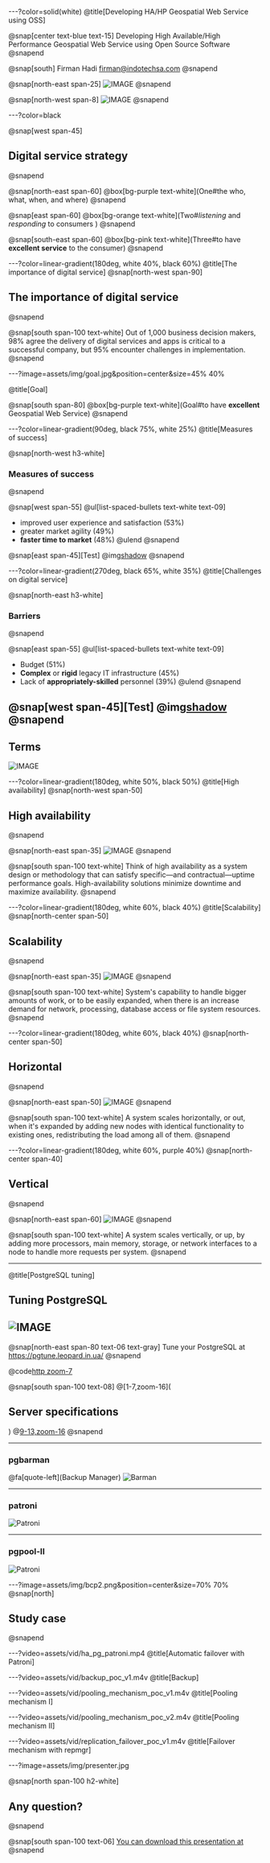 ---?color=solid(white)
@title[Developing HA/HP Geospatial Web Service using OSS]

@snap[center text-blue text-15]
Developing High Available/High Performance Geospatial Web Service using Open Source Software
@snapend

@snap[south]
Firman Hadi
firman@indotechsa.com
@snapend

@snap[north-east span-25]
![IMAGE](assets/img/osgeo-id.png)
@snapend

@snap[north-west span-8]
![IMAGE](assets/img/logo-indotechsa.png)
@snapend

---?color=black

@snap[west span-45]
## Digital service strategy
@snapend

@snap[north-east span-60]
@box[bg-purple text-white](One#the who, what, when, and where)
@snapend

@snap[east span-60]
@box[bg-orange text-white](Two#*listening* and *responding* to consumers )
@snapend

@snap[south-east span-60]
@box[bg-pink text-white](Three#to have **excellent service** to the consumer)
@snapend



---?color=linear-gradient(180deg, white 40%, black 60%)
@title[The importance of digital service]
@snap[north-west span-90]
## The importance of digital service
@snapend

@snap[south span-100 text-white]
Out of 1,000 business decision makers, 98% agree the delivery of digital services and apps is critical to a successful company, but 95% encounter challenges in implementation.
@snapend



---?image=assets/img/goal.jpg&position=center&size=45% 40%

@title[Goal]

@snap[south span-80]
@box[bg-purple text-white](Goal#to have **excellent** Geospatial Web Service)
@snapend

---?color=linear-gradient(90deg, black 75%, white 25%)
@title[Measures of success]

@snap[north-west h3-white]
### Measures of success
@snapend

@snap[west span-55]
@ul[list-spaced-bullets text-white text-09]
- improved user experience and satisfaction (53%)
- greater market agility (49%)
- **faster time to market** (48%)
@ulend
@snapend

@snap[east span-45][Test]
@img[shadow](assets/img/goal.jpg)
@snapend




---?color=linear-gradient(270deg, black 65%, white 35%)
@title[Challenges on digital service]

@snap[north-east h3-white]
### Barriers
@snapend

@snap[east span-55]
@ul[list-spaced-bullets text-white text-09]
- Budget (51%)
- **Complex** or **rigid** legacy IT infrastructure (45%)
- Lack of **appropriately-skilled** personnel (39%)
@ulend
@snapend

@snap[west span-45][Test]
@img[shadow](assets/img/fence.jpg)
@snapend
---

## Terms

![IMAGE](assets/img/terminology.jpg)

---?color=linear-gradient(180deg, white 50%, black 50%)
@title[High availability]
@snap[north-west span-50]
## High availability
@snapend

@snap[north-east span-35]
![IMAGE](assets/img/avail.png)
@snapend

@snap[south span-100 text-white]
Think of high availability as a system design or methodology that can satisfy specific—and contractual—uptime performance goals. High-availability solutions minimize downtime and maximize availability.
@snapend



---?color=linear-gradient(180deg, white 60%, black 40%)
@title[Scalability]
@snap[north-center span-50]
## Scalability
@snapend

@snap[north-east span-35]
![IMAGE](assets/img/scalable.jpg)
@snapend

@snap[south span-100 text-white]
System's capability to handle bigger amounts of work, or to be easily expanded, when there is an increase demand for network, processing, database access or file system resources.
@snapend

---?color=linear-gradient(180deg, white 60%, black 40%)
@snap[north-center span-50]
## Horizontal
@snapend

@snap[north-east span-50]
![IMAGE](assets/img/horizontal.png)
@snapend

@snap[south span-100 text-white]
A system scales horizontally, or out, when it's expanded by adding new nodes with identical functionality to existing ones, redistributing the load among all of them.
@snapend

---?color=linear-gradient(180deg, white 60%, purple 40%)
@snap[north-center span-40]
## Vertical
@snapend

@snap[north-east span-60]
![IMAGE](assets/img/vertical.png)
@snapend

@snap[south span-100 text-white]
A system scales vertically, or up, by adding more processors, main memory, storage, or network interfaces to a node to handle more requests per system. 
@snapend

---



@title[PostgreSQL tuning]

## Tuning PostgreSQL

![IMAGE](assets/img/tune.png)
---

@snap[north-east span-80 text-06 text-gray]
Tune your PostgreSQL at https://pgtune.leopard.in.ua/
@snapend

@code[http zoom-7](assets/src/pgtune.http)

@snap[south span-100 text-08]
@[1-7,zoom-16](<h2>Server specifications</h2>)
@[9-13,zoom-16]()
@snapend




---
### pgbarman
@fa[quote-left](Backup Manager)
![Barman](assets/img/barman1.png)


---
### patroni
![Patroni](assets/img/patroni.jpg)


---
### pgpool-II
![Patroni](assets/img/pgpool.png)



---?image=assets/img/bcp2.png&position=center&size=70% 70%
@snap[north]
## Study case
@snapend

---?video=assets/vid/ha_pg_patroni.mp4
@title[Automatic failover with Patroni]

---?video=assets/vid/backup_poc_v1.m4v
@title[Backup]


---?video=assets/vid/pooling_mechanism_poc_v1.m4v
@title[Pooling mechanism I]


---?video=assets/vid/pooling_mechanism_poc_v2.m4v
@title[Pooling mechanism II]


---?video=assets/vid/replication_failover_poc_v1.m4v
@title[Failover mechanism with repmgr]



---?image=assets/img/presenter.jpg

@snap[north span-100 h2-white]
## Any question?
@snapend

@snap[south span-100 text-06]
[You can download this presentation at](https://gitpitch.com/firmanhadi/getting-started/tutorial/)
@snapend
